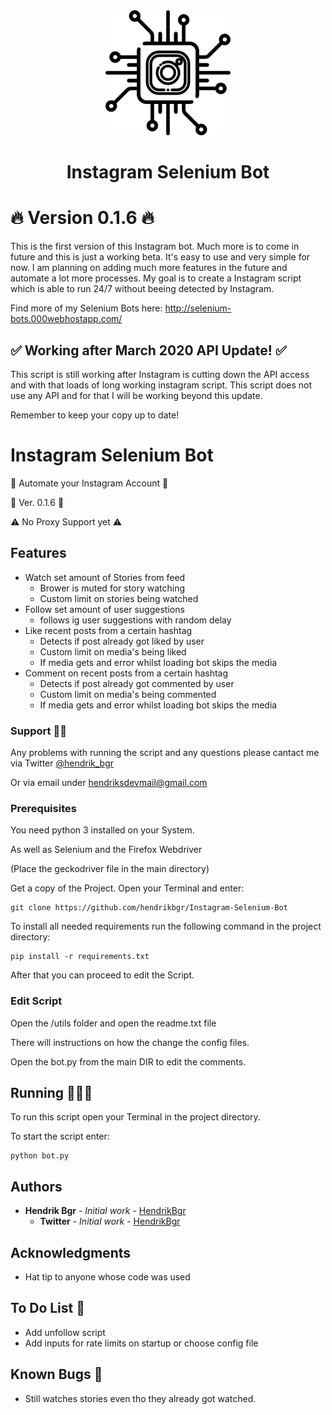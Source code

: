 <div align="center">
  <img src="./img/logo-icon.svg" alt="alt text" width="200px">
  <div>
    <h1>Instagram Selenium Bot</h1>
  </div>
</div>

# 🔥 Version 0.1.6 🔥

This is the first version of this Instagram bot. Much more is to come in future and this is just a working beta. It's easy to use and very simple for now. I am planning on adding much more features in the future and automate a lot more processes. My goal is to create a Instagram script which is able to run 24/7 without beeing detected by Instagram.

Find more of my Selenium Bots here: http://selenium-bots.000webhostapp.com/

## ✅ Working after March 2020 API Update! ✅

This script is still working after Instagram is cutting down the API access and with that loads of long working instagram script. This script does not use any API and for that I will be working beyond this update.

Remember to keep your copy up to date!

# Instagram Selenium Bot

🚀 Automate your Instagram Account 🚀

📌 Ver. 0.1.6 📌

⚠️ No Proxy Support yet ⚠️

## Features

* Watch set amount of Stories from feed
    * Brower is muted for story watching
    * Custom limit on stories being watched
* Follow set amount of user suggestions
    * follows ig user suggestions with random delay
* Like recent posts from a certain hashtag
    * Detects if post already got liked by user
    * Custom limit on media's being liked
    * If media gets and error whilst loading bot skips the media
* Comment on recent posts from a certain hashtag
    * Detects if post already got commented by user
    * Custom limit on media's being commented
    * If media gets and error whilst loading bot skips the media

### Support 👨‍💻

Any problems with running the script and any questions please cantact me via Twitter [@hendrik_bgr](https://twitter.com/Hendrik_bgr)

Or via email under [hendriksdevmail@gmail.com](mailto:hendriskdevmail@gmail.com)

### Prerequisites

You need python 3 installed on your System.

As well as Selenium and the Firefox Webdriver

(Place the geckodriver file in the main directory)

Get a copy of the Project. Open your Terminal and enter:

```
git clone https://github.com/hendrikbgr/Instagram-Selenium-Bot
```

To install all needed requirements run the following command in the project directory:

```
pip install -r requirements.txt
```

After that you can proceed to edit the Script.

### Edit Script

Open the /utils folder and open the readme.txt file

There will instructions on how the change the config files.

Open the bot.py from the main DIR to edit the comments.

## Running 🏃🏽‍♂️

To run this script open your Terminal in the project directory.

To start the script enter:

```
python bot.py
```

## Authors

* **Hendrik Bgr** - *Initial work* - [HendrikBgr](https://github.com/hendrikbgr)
    * **Twitter** - *Initial work* - [HendrikBgr](https://twitter.com/hendrik_bgr)


## Acknowledgments

* Hat tip to anyone whose code was used

## To Do List 📝

* Add unfollow script
* Add inputs for rate limits on startup or choose config file

## Known Bugs 🐛

* Still watches stories even tho they already got watched.


